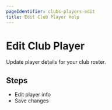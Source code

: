 ```yaml
---
pageIdentifier: clubs-players-edit
title: Edit Club Player Help
---
```


# Edit Club Player

Update player details for your club roster.

## Steps
- Edit player info
- Save changes
